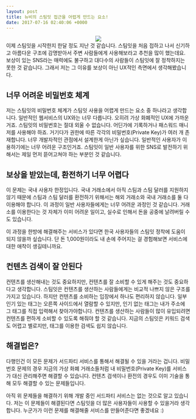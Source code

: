 ```yaml
---
layout: post
title: 뉴비의 스팀잇 접근을 어렵게 만드는 요소!
date: 2017-07-16 02:40:06 +0000
---
```


<center><img src="https://steemitimages.com/DQmez4DjuN5w9PXgJcHJTqCrsLHZo5hbuLBeKpeXk2U7Msw/image.png" style="max-width:100%;">
</center>
이제 스팀잇을 시작한지 한달 정도 지난 것 같습니다.
스팀잇을 처음 접하고 나서 신기하고 아름다운 구조에 감명받아서 주변 사람들에게 사용해보라고 추천을 많이 했는데요.
보상이 있는 SNS라는 매력에도 불구하고 대다수의 사람들이 스팀잇에 잘 정착하지는 못한 것 같습니다.
그래서 저는 그 이유를 보상이 아닌 UX적인 측면에서 생각해봤습니다.

## 너무 어려운 비밀번호 체계
저는 스팀잇의 비밀번호 체계가 스팀잇 사용을 어렵게 만드는 요소 중 하나라고 생각합니다.
일반적인 웹서비스의 UX와는 너무 다릅니다. 오히려 가상 화폐적인 UX에 가까운거죠.
스팀잇의 비밀번호는 절대 외울 수 없습니다. 어딘가에 기록하거나 패스워드 매니저를 사용해야 하죠.
거기다가 권한에 따른 각각의 비밀번호(Private Key)가 여러 개 존재합니다.
너무 개발자적인 관점에서 설계한게 아닌가 싶습니다. 일반적인 사용자가 이용하기에는 너무 어려운 구조인거죠.
스팀잇이 일반 사용자를 위한 SNS로 발전하기 위해서는 제일 먼저 뜯어고쳐야 하는 부분인 것 같습니다.

## 보상을 받았는데, 환전하기 너무 어렵다
이 문제는 국내 사용자 한정입니다.
국내 거래소에서 아직 스팀과 스팀 달러를 지원하지 않기 때문에 스팀과 스팀 달러를 환전하기 위해서는
해외 거래소와 국내 거래소를 둘 다 이용해야 합니다. 이 과정이 일반 사용자들에게는 너무 어려운 과정인 것 같습니다.
거래소를 이용한다는 것 자체가 이미 어려운 일이고, 실수로 인해서 돈을 공중에 날려버릴 수도 있습니다.

이 과정을 한방에 해결해주는 서비스가 있다면 한국 사용자들의 스팀잇 정착에 도움이 되지 않을까 싶습니다.
단 돈 1,000원이라도 내 손에 주어지는 걸 경험해보면 서비스에 대한 애착이 생길테니까요.

## 컨텐츠 검색이 잘 안된다
컨텐츠를 생산해내는 것도 중요하지만, 컨텐츠를 잘 소비할 수 있게 해주는 것도 중요하다고 생각합니다.
스팀잇은 컨텐츠를 생산하는 사람들에게는 비교적 나쁘지 않은 구조를 가지고 있습니다.
하지만 컨텐츠를 소비하는 입장에서 하나도 편리하지 않습니다. 일부 인기 있는 태그는 오른쪽 사이드에서 열람할 수 있지만, 인기 없는 태그는 내가 주소에 그 태그를 직접 입력해서 찾아가야합니다.
컨텐츠를 생산하는 사람들이 많이 유입되려면 컨텐츠를 편하게 소비할 수 있도록 해줘야 할 것 같습니다.
지금의 스팀잇은 키워드 검색도 어렵고 별로지만, 태그를 이용한 검색도 쉽지 않습니다.

## 해결법은?
다행인건 이 모든 문제가 서드파티 서비스를 통해서 해결될 수 있을 거라는 겁니다.
비밀번호 문제의 경우 지금의 가상 화폐 거래소들처럼 내 비밀번호(Private Key)를 서비스가 대신 관리해주면 해결할 수 있습니다.
컨텐츠 검색이나 환전의 경우도 이미 기술을 통해 모두 해결할 수 있는 문제들입니다.

아직 위 문제들을 해결하기 위해 개발 중인 서드파티 서비스는 없는 것으로 알고 있습니다.
저는 이 문제들이 해결된다면 스팀잇을 더 많은 사용자들이 사용할 수 있을거라 생각합니다. 누군가가 이런 문제를 해결해줄 서비스를 만들어준다면 좋겠네요 :)